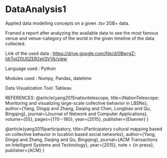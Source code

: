 # DataAnalysis1
Applied data modelling concepts on a given .tsv 2GB+ data. 

Framed a report after analyzing the available data to see the most famous venue and venue-category of the world in the given timeline of the data collected. 

Link of the used data : https://drive.google.com/file/d/0BwrgZ-IdrTotZ0U0ZER2ejI3VVk/view

Language used          : Python

Modules used           : Numpy, Pandas, datetime 

Data Visualization Tool: Tableau

REFERENCES:
@article{yang2015nationtelescope,
  title={NationTelescope: Monitoring and visualizing large-scale collective behavior in LBSNs},
  author={Yang, Dingqi and Zhang, Daqing and Chen, Longbiao and Qu, Bingqing},
  journal={Journal of Network and Computer Applications},
  volume={55},
  pages={170--180},
  year={2015},
  publisher={Elsevier}
}

@article{yang2015participatory,
  title={Participatory cultural mapping based on collective behavior in location based social networks},
  author={Yang, Dingqi and Zhang, Daqing and Qu, Bingqing},
  journal={ACM Transactions on Intelligent Systems and Technology},
  year={2015},
  note = {in press},
  publisher={ACM}
}

